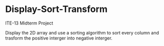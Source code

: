 # Display-Sort-Transform
ITE-13 Midterm Project 

Display the 2D array and use a sorting algorithm to sort every column and trasform the positive interger into negative interger.
